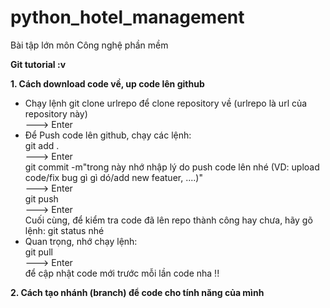 # python_hotel_management

Bài tập lớn môn Công nghệ phần mềm

<b>Git tutorial :v</b> 

<b>1. Cách download code về, up code lên github</b> 

- Chạy lệnh git clone urlrepo để clone repository về (urlrepo là url của repository này)
  <br/>
  ---> Enter
- Để Push code lên github, chạy các lệnh: 
  <br/>
  git add .
  <br/>
  ---> Enter
  <br/>
  git commit -m"trong này nhớ nhập lý do push code lên nhé (VD: upload code/fix bug gì gì dó/add new featuer, ....)"
  <br/>
  ---> Enter
  <br/>
  git push
  <br/>
  ---> Enter
  <br/>
 Cuối cùng, để kiểm tra code đã lên repo thành công hay chưa, hãy gõ lệnh: git status nhé
- Quan trọng, nhớ chạy lệnh:
   <br/>
  git pull 
  <br/>
  ---> Enter
  <br/>
  để cập nhật code mới trước mỗi lần code nha !!
  
<b>2. Cách tạo nhánh (branch) để code cho tính năng của mình</b> 

